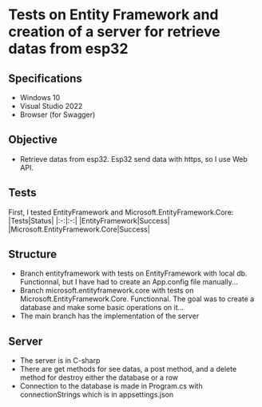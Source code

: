 # Tests on Entity Framework and creation of a server for retrieve datas from esp32
## Specifications
* Windows 10
* Visual Studio 2022
* Browser (for Swagger)
## Objective
* Retrieve datas from esp32. Esp32 send data with https, so I use Web API.
## Tests
First, I tested EntityFramework and Microsoft.EntityFramework.Core:
|Tests|Status|
|:-:|:-:|
|EntityFramework|Success|
|Microsoft.EntityFramework.Core|Success|
## Structure
* Branch entityframework with tests on EntityFramework with local db. Functionnal, but I have had to create an App.config file manually...
* Branch microsoft.entityframework.core with tests on Microsoft.EntityFramework.Core. Functionnal. The goal was to create a database and make some basic operations on it...
* The main branch has the implementation of the server
## Server
* The server is in C-sharp
* There are get methods for see datas, a post method, and a delete method for destroy either the database or a row
* Connection to the database is made in Program.cs with connectionStrings which is in appsettings.json
